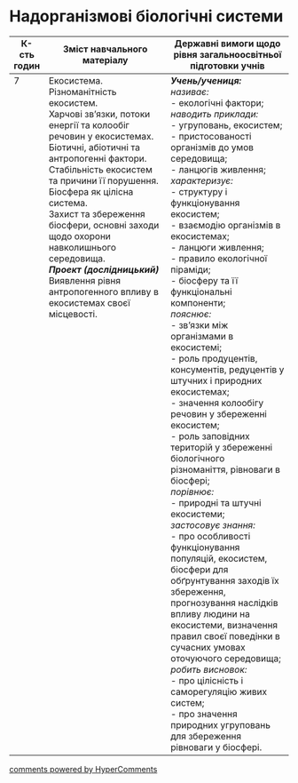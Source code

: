 <div id="hypercomments_widget" class="js-hypercomments-widget invisible"></div>

# Надорганізмові біологічні системи

<table>
  <tr>
    <td width="10%" align="center"><b>К-сть годин</b></td>  
    <td width="45%" align="center"><b>Зміст навчального матеріалу</b></td>
    <td width="45%" align="center"><b>Державні вимоги щодо рівня загальноосвітньої підготовки учнів</b></td>
  </tr>
<tbody>
  <tr>
<td width="10%" style="vertical-align:top !important;">7</td>
    <td width="45%" style="vertical-align:top !important;">
Екосистема. Різноманітність екосистем. <br>
Харчові зв’язки,  потоки енергії та колообіг речовин у екосистемах. <br>
Біотичні, абіотичні  та антропогенні фактори. <br>
Стабільність екосистем та причини її порушення. <br>
Біосфера як цілісна система. <br>
Захист та збереження біосфери, основні заходи щодо охорони навколишнього  середовища. <br>
<b><i>Проект (дослідницький)</i></b>
Виявлення рівня антропогенного впливу в екосистемах своєї місцевості.
</td>
    <td width="45%" style="vertical-align:top !important;">
<i><b>Учень/учениця:</b></i><br>
<i>називає:</i><br>
- екологічні фактори;<br>
<i>наводить приклади:</i><br>
- угруповань, екосистем;<br>
- пристосованості організмів до умов середовища;<br>
- ланцюгів живлення;<br>
<i>характеризує:</i><br>
- структуру і функціонування екосистем; <br>
- взаємодію організмів в екосистемах;<br>
- ланцюги живлення;<br>
- правило екологічної піраміди;<br>
- біосферу та її функціональні компоненти;<br>
<i>пояснює:</i><br>
- зв’язки між організмами в екосистемі;<br>
- роль продуцентів, консументів, редуцентів у штучних і природних екосистемах;<br>
- значення колообігу речовин у збереженні екосистем;<br>
- роль заповідних територій у збереженні біологічного різноманіття, рівноваги в біосфері; <br>
<i>порівнює:</i><br>
- природні та штучні екосистеми;<br>
<i>застосовує знання:</i><br>
- про особливості функціонування популяцій, екосистем, біосфери для обґрунтування заходів їх збереження, прогнозування наслідків впливу людини на екосистеми, визначення правил своєї поведінки в сучасних умовах оточуючого середовища;<br>
<i>робить висновок:</i><br>
- про цілісність і саморегуляцію живих систем;<br>
-  про значення природних угруповань для збереження рівноваги у біосфері.</td>
</tr>
</tbody>
</table>

<div class="js-hypercomments-container">
<a href="http://hypercomments.com" class="hc-link" title="comments widget">comments powered by HyperComments</a>
</div>